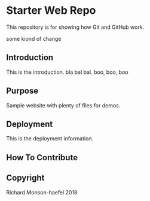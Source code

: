 # Starter Web Repo

This repository is for showing how Git and GitHub work.

some kiond of change

## Introduction

This is the introduction. bla bal bal. boo, boo, boo

## Purpose

Sample website with plenty of files for demos.

## Deployment

This is the deployment information.

## How To Contribute

## Copyright

Richard Monson-haefel 2018